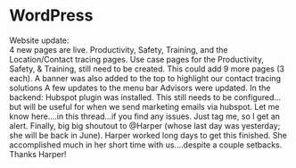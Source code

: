 # WordPress

Website update:<br>
4 new pages are live. Productivity, Safety, Training, and the Location/Contact tracing pages.  Use case pages for the Productivity, Safety, & Training, still need to be created.  This could add 9 more pages (3 each). 
A banner was also added to the top to highlight our contact tracing solutions
A few updates to the menu bar
Advisors were updated.
In the backend: Hubspot plugin was installed.  This still needs to be configured…but will be useful for when we send marketing emails via hubspot.
Let me know here….in this thread…if you find any issues.  Just tag me, so I get an alert.
Finally, big big shoutout to @Harper (whose last day was yesterday; she will be back in June).  Harper worked long days to get this finished.  She accomplished much in her short time with us….despite a couple setbacks.  Thanks Harper! 
